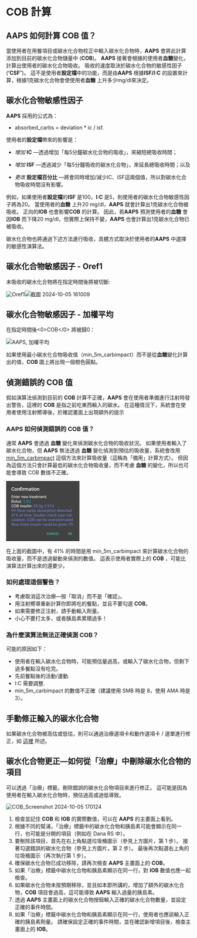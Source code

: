 # COB 計算

## AAPS 如何計算 COB 值？

當使用者在用餐項目或碳水化合物校正中輸入碳水化合物時，**AAPS** 會將此計算添加到目前的碳水化合物儲量中 (**COB**)。 **AAPS** 接著會根據的使用者**血糖**變化，計算出使用者的碳水化合物吸收。 吸收的速度取決於碳水化合物的敏感性因子 (**’CSF**”)。 這不是使用者**設定檔**中的功能，而是由**AAPS** 根據**ISF/I:C** 的設置來計算，根據1克碳水化合物會使使用者**血糖** 上升多少mg/dl來決定。

## 碳水化合物敏感性因子

**AAPS** 採用的公式為：

- absorbed_carbs = deviation * ic / isf.

使用者的**設定檔**帶來的影響是：

- _增加_ **IC** —透過增加「每5分鐘碳水化合物的吸收」，來縮短總吸收時間；

- _增加_ **ISF** —透過減少「每5分鐘吸收的碳水化合物」，來延長總吸收時間；以及

- _更改_ **設定檔百分比** —將會同時增加/減少IC、ISF這兩個值，所以對碳水化合物吸收時間沒有影響。

例如，如果使用者**設定檔**的**ISF** 是100，**I:C** 是5，則使用者的碳水化合物敏感性因子將為20。 當使用者的**血糖** 上升20 mg/dl，**AAPS** 就會計算出1克碳水化合物被吸收。 正向的**IOB** 也會影響**COB** 的計算。 因此，若**AAPS** 預測使用者的**血糖** 會因**IOB** 而下降20 mg/dl，但實際上保持不變，**AAPS** 也會計算出1克碳水化合物已被吸收。

碳水化合物也將通過下述方法進行吸收，具體方式取決於使用者的**AAPS** 中選擇的敏感性演算法。

## 碳水化合物敏感因子 - Oref1

未吸收的碳水化合物將在指定時間後將被切斷:

![Oref1](../images/cob_oref0_orange_II.png)![截圖 2024-10-05 161009](https://github.com/user-attachments/assets/e4eb93b2-bc93-462d-b4d6-854bb9264953)


## 碳水化合物敏感因子 - 加權平均

在指定時間後<0>COB</0> 將被歸0：

![AAPS, 加權平均](../images/cob_aaps2_orange_II.png)

如果使用最小碳水化合物吸收值（min_5m_carbimpact）而不是從**血糖**變化計算出的值，**COB** 圖上將出現一個橙色圓點。


## 偵測錯誤的 COB 值

假如演算法偵測到目前的 **COB** 計算不正確，**AAPS**  會在使用者準備進行注射時發出警告，這裡的 **COB** 是指之前吃東西輸入的碳水。 在這種情況下，系統會在使用者使用注射嚮導後，於確認畫面上出現額外的提示

### AAPS 如何偵測錯誤的 COB 值？

通常 __AAPS__ 會透過 **血糖** 變化來偵測碳水化合物的吸收狀況。 如果使用者輸入了碳水化合物，但 **AAPS** 無法透過 **血糖** 變化偵測到預估的吸收量，系統會改用 [min_5m_carbimpact](../SettingUpAaps/Preferences.md#min_5m_carbimpact) 這個方法來計算吸收量（這稱為「備用」計算方式）。 但因為這個方法只會計算最低的碳水化合物吸收量，而不考慮 **血糖** 的變化，所以也可能會導致 COB 數值不正確。

![錯誤 COB 值的提示](../images/Calculator_SlowCarbAbsorption.png)

在上面的截圖中，有 41% 的時間是用 min_5m_carbimpact 來計算碳水化合物的吸收量，而不是透過變動來偵測的數值。 這表示使用者實際上的 **COB** ，可能比演算法計算出來的還要少。

### 如何處理這個警告？

- 考慮取消這次治療—按「取消」而不是「確認」。
- 用注射嚮導重新計算你即將吃的餐點，並且不要勾選 **COB**。
- 如果需要修正注射，請手動輸入劑量。
- 小心不要打太多，或者胰島素累積過多！


### 為什麼演算法無法正確偵測 COB？

可能的原因如下：
- 使用者在輸入碳水化合物時，可能預估量過高，或輸入了碳水化合物，但剩下過多餐點沒有吃完。
- 先前餐點後的活動/運動.
- I:C 需要調整.
- min_5m_carbimpact 的數值不正確（建議使用 SMB 時是 8，使用 AMA 時是3）。


## 手動修正輸入的碳水化合物

如果碳水化合物被高估或低估，則可以通過治療選項卡和動作選項卡 / 選單進行修正，如 [這裡](../DailyLifeWithAaps/AapsScreens.md#bolus--carbs) 所述。


## 碳水化合物更正—如何從「治療」中刪除碳水化合物的項目


可以透過「治療」標籤，刪除錯誤的碳水化合物項目來進行修正。 這可能是因為使用者在輸入碳水化合物時，預估過高或過低導致。

![COB_Screenshot 2024-10-05 170124](https://github.com/user-attachments/assets/e123d85d-907e-4545-bf1b-09fee4d42555)

1. 檢查並記住 **COB** 和 **IOB** 的實際數值，可以在 **AAPS** 的主畫面上看到。
2. 根據不同的幫浦，「治療」標籤中的碳水化合物和胰島素可能會顯示在同一行，也可能是分開的項目（例如在 Dana RS 中）。
3. 要刪除該項目，首先在右上角點選垃圾桶圖示（參見上方圖片，第 1 步）。 接著勾選錯誤的碳水化合物（參見上方圖片，第 2 步）。 最後再次點選右上角的垃圾桶圖示（再次執行第 1 步）。
4. 確保碳水化合物已成功移除，請再次檢查 **AAPS** 主畫面上的 **COB**。
5. 如果「治療」標籤中碳水化合物和胰島素顯示在同一行，對 **IOB** 數值也應一起檢查。
6. 如果碳水化合物未按預期移除，並且如本節所講的，增加了額外的碳水化合物，**COB** 項目會過高，這可能導致 **AAPS** 輸入過量的胰島素。
7. 透過 **AAPS** 主畫面上的碳水化合物按鈕輸入正確的碳水化合物數量，並設定正確的事件時間。
8. 如果「治療」標籤中碳水化合物和胰島素顯示在同一行，使用者也應該輸入正確的胰島素劑量。 請確保設定正確的事件時間，並在確認新增項目後，檢查主畫面上的 **IOB**。

